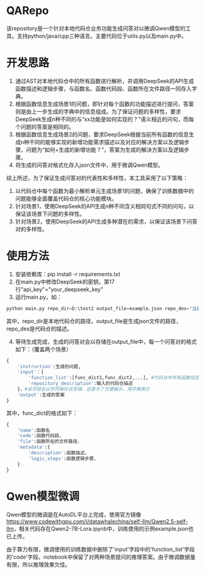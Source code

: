 # QARepo
该repository是一个针对本地代码仓业务功能生成问答对以微调Qwen模型的工具。支持python/java/cpp三种语言。主要代码位于utils.py以及main.py中。

# 开发思路
1. 通过AST对本地代码仓中的所有函数进行解析，并调用DeepSeek的API生成函数描述和逻辑步骤，与函数名、函数代码段、函数所在文件路径一同存入字典。
2. 根据函数信息生成场景1的问题，即针对每个函数的功能描述进行提问，答案则是由上一步生成的字典中的信息组成。为了保证问题的多样性，要求DeepSeek生成n种不同的与“xx功能是如何实现的？”语义相近的问句，而每个问题的答案是相同的。
3. 根据函数信息生成场景2的问题，要求DeepSeek根据当前所有函数的信息生成n种不同的能够实现的新增功能需求描述以及对应的解决方案以及逻辑步骤，问题为“如何+生成的新增功能？”，答案为生成的解决方案以及逻辑步骤。
4. 将生成的问答对格式化存入json文件中，用于微调Qwen模型。

综上所述，为了保证生成问答对的代表性和多样性，本工具采用了以下策略：
1. 以代码仓中每个函数为最小解析单元生成场景1的问题，确保了训练数据中的问题能够全面覆盖代码仓的核心功能模块。
1. 针对场景1，使用DeepSeek的API生成n种不同含义相同句式不同的问句，以保证该场景下问题的多样性。
2. 针对场景2，使用DeepSeek的API生成多种潜在的需求，以保证该场景下问答对的多样性。

# 使用方法
1. 安装依赖库：pip install -r requirements.txt
2. 在main.py中修改DeepSeek的密钥，第17行"api_key"="your_deepseek_key"
3. 运行main.py，如： 
```python
python main.py repo_dir=D:\test2 output_file=example.json repo_des="当前代码仓是一个Python项目，实现了对分割模型的训练。"
```
其中，repo_dir是本地代码仓的路径，output_file是生成json文件的路径，repo_des是代码仓的描述。

4. 等待生成完成，生成的问答对会以存储在output_file中，每一个问答对的格式如下：（覆盖两个场景）
```python
{
    'instruction':生成的问题,
    'input'：{
        'function_list':[func_dict1,func_dict2,...], #代码仓中所有函数信息的字典列表
        'repository_description':输入的代码仓描述
    }，#该字段会以字符串形式存储，这里为了方便展示，用字典表示
    'output':生成的答案
}
```

其中，func_dict的格式如下：
```python
{
    'name':函数名
    'code':函数代码段，
    'file':函数所在的文件路径，
    'metadata':{
        'description':函数描述，
        'logic_steps':函数逻辑步骤，
    }
}
```

# Qwen模型微调
Qwen模型的微调是在AutoDL平台上完成，使用官方镜像<https://www.codewithgpu.com/i/datawhalechina/self-llm/Qwen2.5-self-llm>，相关代码存在Qwen2-7B-Lora.ipynb中，训练使用的示例example.json也已上传。

由于算力有限，微调使用的训练数据中删除了'input'字段中的'function_list'字段的'code'字段。notebook中保留了对两种场景提问的推理答案。由于微调数据量有限，所以推理效果欠佳。

